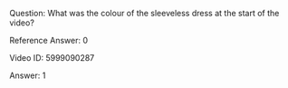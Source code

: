 Question: What was the colour of the sleeveless dress at the start of the video?

Reference Answer: 0

Video ID: 5999090287

Answer: 1

